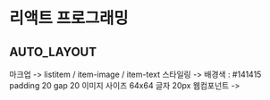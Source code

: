 # 리액트 프로그래밍

## AUTO_LAYOUT

마크업 -> listitem / item-image / item-text 
스타일링 -> 배경색 : #141415 padding 20 gap 20 이미지 사이즈 64x64 글자 20px 
웹컴포넌트 -> <listitem> 